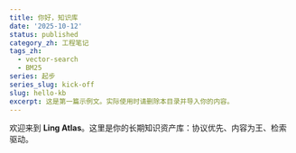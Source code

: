```yaml
---
title: 你好，知识库
date: '2025-10-12'
status: published
category_zh: 工程笔记
tags_zh:
  - vector-search
  - BM25
series: 起步
series_slug: kick-off
slug: hello-kb
excerpt: 这是第一篇示例文。实际使用时请删除本目录并导入你的内容。
---
```


欢迎来到 **Ling Atlas**。这里是你的长期知识资产库：协议优先、内容为王、检索驱动。
